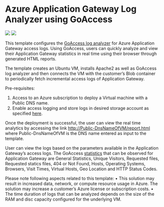 # Azure Application Gateway Log Analyzer using GoAccess

<a href="https://portal.azure.com/#create/Microsoft.Template/uri/https%3A%2F%2Fraw.githubusercontent.com%2Frajajip%2Fazure-quickstart-templates%2Fgoaccess-on-ubuntu%2Fapplication-gateway-logviewer-goaccess%2Fazuredeploy.json" target="_blank"><img src="http://azuredeploy.net/deploybutton.png"/></a>
<a href="http://armviz.io/#/?load=https%3A%2F%2Fraw.githubusercontent.com%2FAzure%2Fazure-quickstart-templates%2Fgoaccess-on-ubuntu%2Fapplication-gateway-logviewer-goaccess%2Fazuredeploy.json" target="_blank">
    <img src="http://armviz.io/visualizebutton.png"/>
</a>

This template configures the <a href="https://goaccess.io">GoAccess log analyzer</a> for Azure Application Gateway access logs. Using GoAccess, users can quickly analyze and view their Application Gateway statistics in real time using their browser through generated HTML reports.
 
The template creates an Ubuntu VM, installs Apache2 as well as GoAccess log analyzer and then connects the VM with the customer’s Blob container to periodically fetch incremental access logs of Application Gateway. 
 
Pre-requisites:
1.	Access to an Azure subscription to deploy a Virtual machine with a Public DNS name.
2.	Enable access logging and store logs in desired storage account as specified <a href="https://docs.microsoft.com/en-us/azure/application-gateway/application-gateway-diagnostics#diagnostic-logging">here</a>.
 
Once the deployment is successful, the user can view the real time analytics by accessing the link <u>http://Public-DnsNameOfVM/report.html</u> where Public-DnsNameOfVM is the DNS name entered as input to the template.
 
User can view the logs based on the parameters available in the Application Gateway’s access logs. The GoAccess <a href="https://goaccess.io/man">statistics</a> that can be observed for Application Gateway are General Statistics, Unique Visitors, Requested files, Requested statics files, 404 or Not Found, Hosts, Operating Systems, Browsers, Visit Times, Virtual Hosts, Geo Location and HTTP Status Codes.

Please note following aspects related to this template:
•	This solution may result in increased data, network, or compute resource usage in Azure. The solution may increase a customer’s Azure license or subscription costs.
•	The time duration of logs that can be analyzed depends on the size of the RAM and disc capacity configured for the underlying VM.